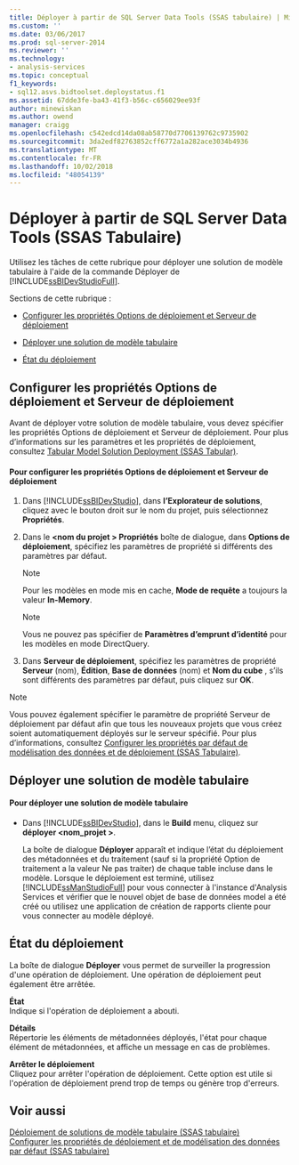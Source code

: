 ```yaml
---
title: Déployer à partir de SQL Server Data Tools (SSAS tabulaire) | Microsoft Docs
ms.custom: ''
ms.date: 03/06/2017
ms.prod: sql-server-2014
ms.reviewer: ''
ms.technology:
- analysis-services
ms.topic: conceptual
f1_keywords:
- sql12.asvs.bidtoolset.deploystatus.f1
ms.assetid: 67dde3fe-ba43-41f3-b56c-c656029ee93f
author: minewiskan
ms.author: owend
manager: craigg
ms.openlocfilehash: c542edcd14da08ab58770d7706139762c9735902
ms.sourcegitcommit: 3da2edf82763852cff6772a1a282ace3034b4936
ms.translationtype: MT
ms.contentlocale: fr-FR
ms.lasthandoff: 10/02/2018
ms.locfileid: "48054139"
---
```

# <a name="deploy-from-sql-server-data-tools-ssas-tabular"></a>Déployer à partir de SQL Server Data Tools (SSAS Tabulaire)
  Utilisez les tâches de cette rubrique pour déployer une solution de modèle tabulaire à l'aide de la commande Déployer de [!INCLUDE[ssBIDevStudioFull](../../includes/ssbidevstudiofull-md.md)].  
  
 Sections de cette rubrique :  
  
-   [Configurer les propriétés Options de déploiement et Serveur de déploiement](#bkmk_deploy)  
  
-   [Déployer une solution de modèle tabulaire](#bkmk_deploy_proc)  
  
-   [État du déploiement](#bkmk_deploy_status)  
  
##  <a name="bkmk_deploy"></a> Configurer les propriétés Options de déploiement et Serveur de déploiement  
 Avant de déployer votre solution de modèle tabulaire, vous devez spécifier les propriétés Options de déploiement et Serveur de déploiement. Pour plus d’informations sur les paramètres et les propriétés de déploiement, consultez [Tabular Model Solution Deployment &#40;SSAS Tabular&#41;](tabular-model-solution-deployment-ssas-tabular.md).  
  
#### <a name="to-configure-deployment-options-and-deployment-server-properties"></a>Pour configurer les propriétés Options de déploiement et Serveur de déploiement  
  
1.  Dans [!INCLUDE[ssBIDevStudio](../../includes/ssbidevstudio-md.md)], dans **l’Explorateur de solutions**, cliquez avec le bouton droit sur le nom du projet, puis sélectionnez **Propriétés**.  
  
2.  Dans le  **\<nom du projet > Propriétés** boîte de dialogue, dans **Options de déploiement**, spécifiez les paramètres de propriété si différents des paramètres par défaut.  
  
    > [!NOTE]  
    >  Pour les modèles en mode mis en cache, **Mode de requête** a toujours la valeur **In-Memory**.  
  
    > [!NOTE]  
    >  Vous ne pouvez pas spécifier de **Paramètres d’emprunt d’identité** pour les modèles en mode DirectQuery.  
  
3.  Dans **Serveur de déploiement**, spécifiez les paramètres de propriété **Serveur** (nom), **Édition**, **Base de données** (nom) et **Nom du cube** , s’ils sont différents des paramètres par défaut, puis cliquez sur **OK**.  
  
> [!NOTE]  
>  Vous pouvez également spécifier le paramètre de propriété Serveur de déploiement par défaut afin que tous les nouveaux projets que vous créez soient automatiquement déployés sur le serveur spécifié. Pour plus d’informations, consultez [Configurer les propriétés par défaut de modélisation des données et de déploiement &#40;SSAS Tabulaire&#41;](properties-ssas-tabular.md).  
  
##  <a name="bkmk_deploy_proc"></a> Déployer une solution de modèle tabulaire  
  
#### <a name="to-deploy-a-tabular-model-solution"></a>Pour déployer une solution de modèle tabulaire  
  
-   Dans [!INCLUDE[ssBIDevStudio](../../includes/ssbidevstudio-md.md)], dans le **Build** menu, cliquez sur **déployer \<nom_projet >**.  
  
     La boîte de dialogue **Déployer** apparaît et indique l’état du déploiement des métadonnées et du traitement (sauf si la propriété Option de traitement a la valeur Ne pas traiter) de chaque table incluse dans le modèle. Lorsque le déploiement est terminé, utilisez [!INCLUDE[ssManStudioFull](../../includes/ssmanstudiofull-md.md)] pour vous connecter à l'instance d'Analysis Services et vérifier que le nouvel objet de base de données model a été créé ou utilisez une application de création de rapports cliente pour vous connecter au modèle déployé.  
  
##  <a name="bkmk_deploy_status"></a> État du déploiement  
 La boîte de dialogue **Déployer** vous permet de surveiller la progression d'une opération de déploiement. Une opération de déploiement peut également être arrêtée.  
  
 **État**  
 Indique si l'opération de déploiement a abouti.  
  
 **Détails**  
 Répertorie les éléments de métadonnées déployés, l'état pour chaque élément de métadonnées, et affiche un message en cas de problèmes.  
  
 **Arrêter le déploiement**  
 Cliquez pour arrêter l'opération de déploiement. Cette option est utile si l'opération de déploiement prend trop de temps ou génère trop d'erreurs.  
  
## <a name="see-also"></a>Voir aussi  
 [Déploiement de solutions de modèle tabulaire &#40;SSAS tabulaire&#41;](tabular-model-solution-deployment-ssas-tabular.md)   
 [Configurer les propriétés de déploiement et de modélisation des données par défaut &#40;SSAS tabulaire&#41;](properties-ssas-tabular.md)  
  
  
